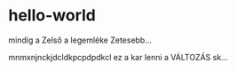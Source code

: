 # hello-world
mindig a Zelső a legemléke Zetesebb... 

mnmxnjnckjdcldkpcpdpdkcl
ez a kar lenni a VÁLTOZÁS sk...
